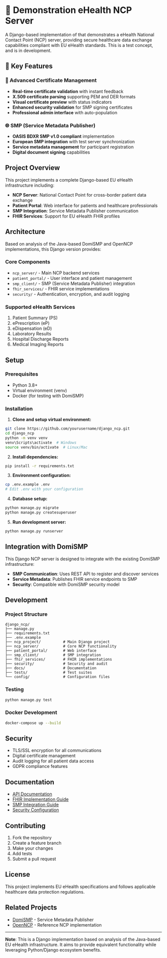 # 🏥 Demonstration eHealth NCP Server

A Django-based implementation of that demonstrates a eHealth National Contact Point (NCP) server, providing secure healthcare data exchange capabilities compliant with EU eHealth standards.  This is a test concept, and is in development.

## 🎯 Key Features

### 🔐 Advanced Certificate Management

- **Real-time certificate validation** with instant feedback
- **X.509 certificate parsing** supporting PEM and DER formats  
- **Visual certificate preview** with status indicators
- **Enhanced security validation** for SMP signing certificates
- **Professional admin interface** with auto-population

### 🌐 SMP (Service Metadata Publisher)

- **OASIS BDXR SMP v1.0 compliant** implementation
- **European SMP integration** with test server synchronization
- **Service metadata management** for participant registration
- **Digital document signing** capabilities

## Project Overview

This project implements a complete Django-based EU eHealth infrastructure including:

- **NCP Server**: National Contact Point for cross-border patient data exchange
- **Patient Portal**: Web interface for patients and healthcare professionals  
- **SMP Integration**: Service Metadata Publisher communication
- **FHIR Services**: Support for EU eHealth FHIR profiles

## Architecture

Based on analysis of the Java-based DomiSMP and OpenNCP implementations, this Django version provides:

### Core Components

- `ncp_server/` - Main NCP backend services
- `patient_portal/` - User interface and patient management
- `smp_client/` - SMP (Service Metadata Publisher) integration
- `fhir_services/` - FHIR service implementations
- `security/` - Authentication, encryption, and audit logging

### Supported eHealth Services

1. Patient Summary (PS)
2. ePrescription (eP)
3. eDispensation (eD)
4. Laboratory Results
5. Hospital Discharge Reports
6. Medical Imaging Reports

## Setup

### Prerequisites

- Python 3.8+
- Virtual environment (venv)
- Docker (for testing with DomiSMP)

### Installation

1. **Clone and setup virtual environment:**

```bash
git clone https://github.com/yourusername/django_ncp.git
cd django_ncp
python -m venv venv
venv\Scripts\activate  # Windows
source venv/bin/activate  # Linux/Mac
```

2. **Install dependencies:**

```bash
pip install -r requirements.txt
```

3. **Environment configuration:**

```bash
cp .env.example .env
# Edit .env with your configuration
```

4. **Database setup:**

```bash
python manage.py migrate
python manage.py createsuperuser
```

5. **Run development server:**

```bash
python manage.py runserver
```

## Integration with DomiSMP

This Django NCP server is designed to integrate with the existing DomiSMP infrastructure:

- **SMP Communication**: Uses REST API to register and discover services
- **Service Metadata**: Publishes FHIR service endpoints to SMP
- **Security**: Compatible with DomiSMP security model

## Development

### Project Structure

```
django_ncp/
├── manage.py
├── requirements.txt
├── .env.example
├── ncp_project/          # Main Django project
├── ncp_server/           # Core NCP functionality
├── patient_portal/       # Web interface
├── smp_client/           # SMP integration
├── fhir_services/        # FHIR implementations
├── security/             # Security and audit
├── docs/                 # Documentation
├── tests/                # Test suites
└── config/               # Configuration files
```

### Testing

```bash
python manage.py test
```

### Docker Development

```bash
docker-compose up --build
```

## Security

- TLS/SSL encryption for all communications
- Digital certificate management
- Audit logging for all patient data access
- GDPR compliance features

## Documentation

- [API Documentation](docs/api.md)
- [FHIR Implementation Guide](docs/fhir.md)
- [SMP Integration Guide](docs/smp_integration.md)
- [Security Configuration](docs/security.md)

## Contributing

1. Fork the repository
2. Create a feature branch
3. Make your changes
4. Add tests
5. Submit a pull request

## License

This project implements EU eHealth specifications and follows applicable healthcare data protection regulations.

## Related Projects

- [DomiSMP](https://github.com/ddeveloper72/IESMP) - Service Metadata Publisher
- [OpenNCP](https://github.com/openncp/openncp) - Reference NCP implementation

---

**Note**: This is a Django implementation based on analysis of the Java-based EU eHealth infrastructure. It aims to provide equivalent functionality while leveraging Python/Django ecosystem benefits.
